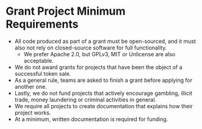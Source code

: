 # Grant Project Minimum Requirements
- All code produced as part of a grant must be open-sourced, and it must also not rely on closed-source software for full functionality. 
  - We prefer Apache 2.0, but GPLv3, MIT or Unlicense are also acceptable.
- We do not award grants for projects that have been the object of a successful token sale.
- As a general rule, teams are asked to finish a grant before applying for another one.
- Lastly, we do not fund projects that actively encourage gambling, illicit trade, money laundering or criminal activities in general.
- We require all projects to create documentation that explains how their project works.
- At a minimum, written documentation is required for funding.
